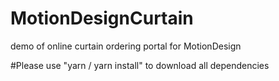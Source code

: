 # MotionDesignCurtain
demo of online curtain ordering portal for MotionDesign

#Please use "yarn / yarn install" to download all dependencies
